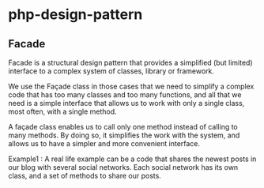 # php-design-pattern
## Facade
Facade is a structural design pattern that provides a simplified (but limited) interface to a complex system of classes, library or framework.

We use the Façade class in those cases that we need to simplify a complex code that has too many classes and too many functions, and all that 
we need is a simple interface that allows us to work with only a single class, most often, with a single method.

A façade class enables us to call only one method instead of calling to many methods. 
By doing so, it simplifies the work with the system, and allows us to have a simpler and more convenient interface.

Example1 :
A real life example can be a code that shares the newest posts in our blog with several social networks. 
Each social network has its own class, and a set of methods to share our posts.
